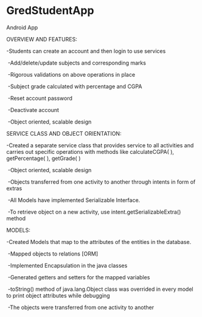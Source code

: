 # GredStudentApp
Android App

OVERVIEW AND FEATURES:

 -Students can create an account and then login to use services
 
 -Add/delete/update subjects and corresponding marks
 
 -Rigorous validations on above operations in place
 
 -Subject grade calculated with percentage and CGPA
 
 -Reset account password
 
 -Deactivate account
 
 -Object oriented, scalable design

SERVICE CLASS AND OBJECT ORIENTATION:

 -Created a separate service class that provides service to all activities and carries out specific operations with methods like calculateCGPA( ), getPercentage( ), getGrade( )

 -Object oriented, scalable design
 
 -Objects transferred from one activity to another through intents in form of extras
 
 -All Models have implemented Serializable Interface.
 
 -To retrieve object on a new activity, use intent.getSerializableExtra(<label>) method

MODELS:

 -Created Models that map to the attributes of the entities in the database.
 
 -Mapped objects to relations [ORM]
 
 -Implemented Encapsulation in the java classes
 
 -Generated getters and setters for the mapped variables
 
 -toString() method of java.lang.Object class was overrided in every model to print object attributes while debugging
 
 -The objects were transferred from one activity to another
 

  



